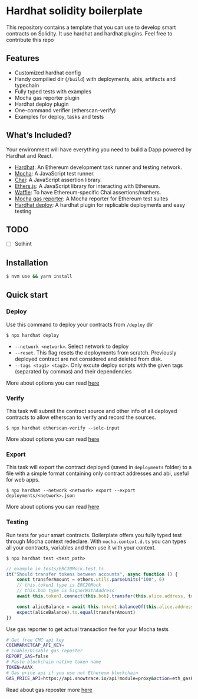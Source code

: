 # Hardhat solidity boilerplate

This repository contains a template that you can use to develop smart contracts on Solidity. It use hardhat and hardhat plugins. Feel free to contribute this repo


## Features

- Customized hardhat config
- Handy compilied dir (`/build`) with deployments, abis, artifacts and typechain 
- Fully typed tests with examples
- Mocha gas reporter plugin
- Hardhat deploy plugin
- One-command verifier (etherscan-verify)
- Examples for deploy, tasks and tests

## What’s Included?

Your environment will have everything you need to build a Dapp powered by Hardhat and React.

- [Hardhat](https://hardhat.org/): An Ethereum development task runner and testing network.
- [Mocha](https://mochajs.org/): A JavaScript test runner.
- [Chai](https://www.chaijs.com/): A JavaScript assertion library.
- [Ethers.js](https://docs.ethers.io/v5/): A JavaScript library for interacting with Ethereum.
- [Waffle](https://github.com/EthWorks/Waffle/): To have Ethereum-specific Chai assertions/mathers.
- [Mocha gas reporter](https://github.com/cgewecke/eth-gas-reporter): A Mocha reporter for Ethereum test suites
- [Hardhat deploy](https://github.com/wighawag/hardhat-deploy): A hardhat plugin for replicable deployments and easy testing

## TODO

- [ ] Solhint

## Installation

```bash
$ nvm use && yarn install
```

## Quick start

### Deploy

Use this command to deploy your contracts from `/deploy` dir

```
$ npx hardhat deploy 
```

- `--network <network>`. Select network to deploy
- `--reset`. This flag resets the deployments from scratch. Previously deployed contract are not considered and deleted from disk.
- `--tags <tag1> <tag2>`. Only excute deploy scripts with the given tags (separated by commas) and their dependencies

More about options you can read [here](https://github.com/wighawag/hardhat-deploy#1-hardhat-deploy)

### Verify

This task will submit the contract source and other info of all deployed contracts to allow etherscan to verify and record the sources.

```
$ npx hardhat etherscan-verify --solc-input
```

More about options you can read [here](https://github.com/wighawag/hardhat-deploy#4-hardhat-etherscan-verify)


### Export

This task will export the contract deployed (saved in `deployments` folder) to a file with a simple format containing only contract addresses and abi, useful for web apps.

```
$ npx hardhat --network <network> export --export deployments/<network>.json
```

More about options you can read [here](https://github.com/wighawag/hardhat-deploy#6-hardhat-export)

### Testing

Run tests for your smart contracts. Boilerplate offers you fully typed test through Mocha context redeclare. With `mocha.context.d.ts` you can types all your contracts, variables and then use it with your context.

```
$ npx hardhat test <test_path>
```

```ts
// example in tests/ERC20Mock.test.ts
it("Should transfer tokens between accounts", async function () {
    const transferAmount = ethers.utils.parseUnits("100", 6)
    // this.token1 type is ERC20Mock
    // this.bob type is SignerWithAddress
    await this.token1.connect(this.bob).transfer(this.alice.address, transferAmount)

    const aliceBalance = await this.token1.balanceOf(this.alice.address)
    expect(aliceBalance).to.equal(transferAmount)
})
```

Use gas reporter to get actual transaction fee for your Mocha tests

```bash
# Get free CMC api key
COINMARKETCAP_API_KEY=
# Enable/Disable gas reposter
REPORT_GAS=false
# Paste blockchain native token name
TOKEN=AVAX
# Gas price api if you use not Ethereum blockchain
GAS_PRICE_API=https://api.snowtrace.io/api?module=proxy&action=eth_gasPrice
```

Read about gas reposter more [here](https://github.com/cgewecke/eth-gas-reporter)
